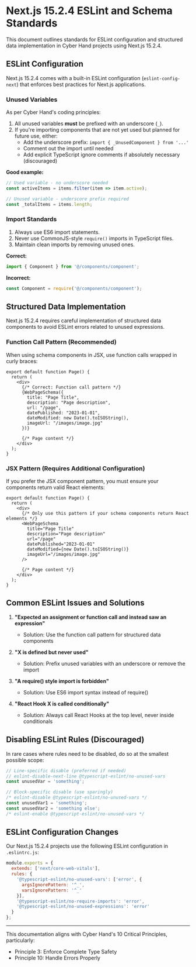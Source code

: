 # Next.js 15.2.4 ESLint and Schema Standards

This document outlines standards for ESLint configuration and structured data implementation in Cyber Hand projects using Next.js 15.2.4.

## ESLint Configuration

Next.js 15.2.4 comes with a built-in ESLint configuration (`eslint-config-next`) that enforces best practices for Next.js applications.

### Unused Variables

As per Cyber Hand's coding principles:

1. All unused variables **must** be prefixed with an underscore (`_`).
2. If you're importing components that are not yet used but planned for future use, either:
   - Add the underscore prefix: `import { _UnusedComponent } from '...'`
   - Comment out the import until needed
   - Add explicit TypeScript ignore comments if absolutely necessary (discouraged)

**Good example:**
```typescript
// Used variable - no underscore needed
const activeItems = items.filter(item => item.active);

// Unused variable - underscore prefix required
const _totalItems = items.length;
```

### Import Standards

1. Always use ES6 import statements.
2. Never use CommonJS-style `require()` imports in TypeScript files.
3. Maintain clean imports by removing unused ones.

**Correct:**
```typescript
import { Component } from '@/components/component';
```

**Incorrect:**
```typescript
const Component = require('@/components/component');
```

## Structured Data Implementation

Next.js 15.2.4 requires careful implementation of structured data components to avoid ESLint errors related to unused expressions.

### Function Call Pattern (Recommended)

When using schema components in JSX, use function calls wrapped in curly braces:

```tsx
export default function Page() {
  return (
    <div>
      {/* Correct: Function call pattern */}
      {WebPageSchema({
        title: "Page Title",
        description: "Page description",
        url: "/page",
        datePublished: "2023-01-01",
        dateModified: new Date().toISOString(),
        imageUrl: "/images/image.jpg"
      })}
      
      {/* Page content */}
    </div>
  );
}
```

### JSX Pattern (Requires Additional Configuration)

If you prefer the JSX component pattern, you must ensure your components return valid React elements:

```tsx
export default function Page() {
  return (
    <div>
      {/* Only use this pattern if your schema components return React elements */}
      <WebPageSchema
        title="Page Title"
        description="Page description"
        url="/page"
        datePublished="2023-01-01"
        dateModified={new Date().toISOString()}
        imageUrl="/images/image.jpg"
      />
      
      {/* Page content */}
    </div>
  );
}
```

## Common ESLint Issues and Solutions

1. **"Expected an assignment or function call and instead saw an expression"**
   - Solution: Use the function call pattern for structured data components

2. **"X is defined but never used"**
   - Solution: Prefix unused variables with an underscore or remove the import

3. **"A require() style import is forbidden"**
   - Solution: Use ES6 import syntax instead of require()

4. **"React Hook X is called conditionally"**
   - Solution: Always call React Hooks at the top level, never inside conditionals

## Disabling ESLint Rules (Discouraged)

In rare cases where rules need to be disabled, do so at the smallest possible scope:

```typescript
// Line-specific disable (preferred if needed)
// eslint-disable-next-line @typescript-eslint/no-unused-vars
const unusedVar = 'something';

// Block-specific disable (use sparingly)
/* eslint-disable @typescript-eslint/no-unused-vars */
const unusedVar1 = 'something';
const unusedVar2 = 'something else';
/* eslint-enable @typescript-eslint/no-unused-vars */
```

## ESLint Configuration Changes

Our Next.js 15.2.4 projects use the following ESLint configuration in `.eslintrc.js`:

```javascript
module.exports = {
  extends: ['next/core-web-vitals'],
  rules: {
    '@typescript-eslint/no-unused-vars': ['error', { 
      argsIgnorePattern: '^_',
      varsIgnorePattern: '^_' 
    }],
    '@typescript-eslint/no-require-imports': 'error',
    '@typescript-eslint/no-unused-expressions': 'error'
  }
};
```

---

This documentation aligns with Cyber Hand's 10 Critical Principles, particularly:
- Principle 3: Enforce Complete Type Safety
- Principle 10: Handle Errors Properly
